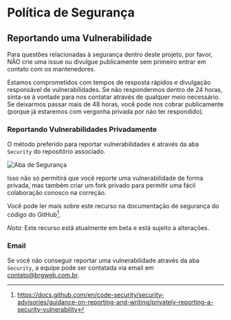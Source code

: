 # Política de Segurança

## Reportando uma Vulnerabilidade

Para questões relacionadas à segurança dentro deste projeto, por favor, NÃO crie uma issue ou
divulgue publicamente sem primeiro entrar em contato com os mantenedores.

Estamos comprometidos com tempos de resposta rápidos e divulgação responsável de vulnerabilidades.
Se não respondermos dentro de 24 horas, sinta-se à vontade para nos contatar através de
qualquer meio necessário. Se deixarmos passar mais de 48 horas, você pode nos cobrar publicamente
(porque já estaremos com vergonha privada por não ter respondido).

### Reportando Vulnerabilidades Privadamente

O método preferido para reportar vulnerabilidades é através da aba `Security` do
repositório associado.

![Aba de Segurança](https://docs.github.com/assets/cb-11069/images/help/repository/security-tab.png)

Isso não só permitirá que você reporte uma vulnerabilidade de forma privada, mas também
criar um fork privado para permitir uma fácil colaboração conosco na correção.

Você pode ler mais sobre este recurso na documentação de segurança do código do GitHub[^1].

_Nota_: Este recurso está atualmente em beta e está sujeito a alterações.

### Email

Se você não conseguir reportar uma vulnerabilidade através da aba `Security`, a equipe pode
ser contatada via email em [contato@brgweb.com.br](mailto:contato@brgweb.com.br).

<!-- Notas de Rodapé -->

[^1]: https://docs.github.com/en/code-security/security-advisories/guidance-on-reporting-and-writing/privately-reporting-a-security-vulnerability
